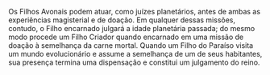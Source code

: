 ﻿Os Filhos Avonais podem atuar, como juízes planetários, antes de ambas as experiências magisterial e de doação. Em qualquer dessas missões, contudo, o Filho encarnado julgará a idade planetária passada; do mesmo modo procede um Filho Criador quando encarnado em uma missão de doação à semelhança da carne mortal. Quando um Filho do Paraíso visita um mundo evolucionário e assume a semelhança de um de seus habitantes, sua presença termina uma dispensação e constitui um julgamento do reino.